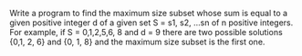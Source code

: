 Write a program to find the maximum size subset whose sum is equal to a given positive integer d of a given set S = s1, s2, …sn of n positive integers. For example, if S = 0,1,2,5,6, 8 and d = 9 there are two possible solutions {0,1, 2, 6} and {0, 1, 8} and the maximum size subset is the first one.
